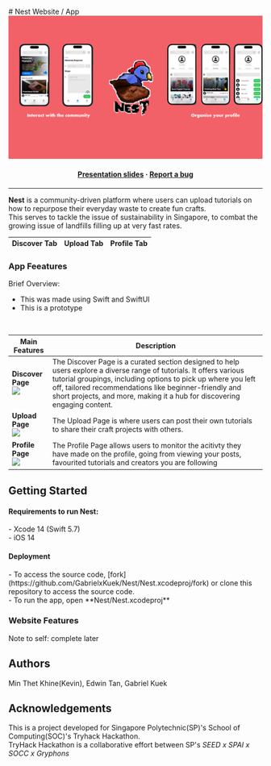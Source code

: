 </br>
  # Nest
Website / App 

<img src="https://github.com/GabrielxKuek/Nest/blob/App-Branch/assets/Screenshot%202023-10-16%20102232.png">

<h4 align="center">
  <a href="https://docs.google.com/presentation/d/1Hw9QW27N159Nn0rGdDLNwrqFb_KwFudC8k2CTvvxNcg/edit?usp=sharing">Presentation slides</a>
  <span> · </span>
  <a href="https:/github.com/GabrielxKuek/Nest/issues">Report a bug</a>
</h4>

---

**Nest** is a community-driven platform where users can upload tutorials on how to repurpose their everyday waste to create fun crafts.
<br>
This serves to tackle the issue of sustainability in Singapore, to combat the growing issue of landfills filling up at very fast rates.

| **Discover Tab** | **Upload Tab** | **Profile Tab** |
| ---------------- | -------------- | --------------- |

### App Feeatures
Brief Overview:
- This was made using Swift and SwiftUI
- This is a prototype
<br>

| Main Features | Description |
| ------------- | ----------- |
| **Discover Page** <br> <img src="https://github.com/GabrielxKuek/Nest/tree/App-Branch/assets/nest-home.jpg"> | The Discover Page is a curated section designed to help users explore a diverse range of tutorials. It offers various tutorial groupings, including options to pick up where you left off, tailored recommendations like beginner-friendly and short projects, and more, making it a hub for discovering engaging content. |
| **Upload Page** <br> <img src="https://github.com/GabrielxKuek/Nest/tree/App-Branch/assets/nest-upload.jpg"> | The Upload Page is where users can post their own tutorials to share their craft projects with others. |
| **Profile Page** <br> <img src="https://github.com/GabrielxKuek/Nest/tree/App-Branch/assets/nest-profile-favourites.png"> | The Profile Page allows users to monitor the acitivty they have made on the profile, going from viewing your posts, favourited tutorials and creators you are following |

## Getting Started
<h4> Requirements to run Nest:</h4>
- Xcode 14 (Swift 5.7)
</br>
- iOS 14


<h4> Deployment </h4>
- To access the source code, [fork](https://github.com/GabrielxKuek/Nest/Nest.xcodeproj/fork) or clone this repository to access the source code.
</br>
- To run the app, open **Nest/Nest.xcodeproj**


### Website Features
<div styles: "color: red">Note to self: complete later</div>

## Authors
Min Thet Khine(Kevin), Edwin Tan, Gabriel Kuek

## Acknowledgements
This is a project developed for Singapore Polytechnic(SP)'s School of Computing(SOC)'s Tryhack Hackathon.
<br>
TryHack Hackathon is a collaborative effort between SP's *SEED x SPAI x SOCC x Gryphons*

